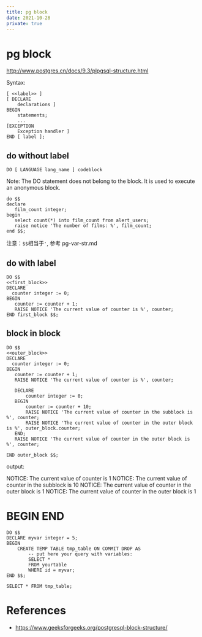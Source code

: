 ```yaml
---
title: pg block
date: 2021-10-28
private: true
---
```

# pg block
http://www.postgres.cn/docs/9.3/plpgsql-structure.html

Syntax:

    [ <<label>> ]
    [ DECLARE
        declarations ]
    BEGIN
        statements;
        ...
    [EXCEPTION
        Exception handler ]
    END [ label ];

## do without label

    DO [ LANGUAGE lang_name ] codeblock

Note: The DO statement does not belong to the block. It is used to execute an anonymous block. 

    do $$
    declare
       film_count integer;
    begin 
       select count(*) into film_count from alert_users;
       raise notice 'The number of films: %', film_count;
    end $$;

注意：`$$`相当于`'`, 参考 pg-var-str.md

## do with label

    DO $$ 
    <<first_block>>
    DECLARE
      counter integer := 0;
    BEGIN 
       counter := counter + 1;
       RAISE NOTICE 'The current value of counter is %', counter;
    END first_block $$;

## block in block

    DO $$ 
    <<outer_block>>
    DECLARE
      counter integer := 0;
    BEGIN 
       counter := counter + 1;
       RAISE NOTICE 'The current value of counter is %', counter;

       DECLARE 
           counter integer := 0;
       BEGIN 
           counter := counter + 10;
           RAISE NOTICE 'The current value of counter in the subblock is %', counter;
           RAISE NOTICE 'The current value of counter in the outer block is %', outer_block.counter;
       END;
       RAISE NOTICE 'The current value of counter in the outer block is %', counter;
    
    END outer_block $$;

output: 

   NOTICE:  The current value of counter is 1
    NOTICE:  The current value of counter in the subblock is 10
    NOTICE:  The current value of counter in the outer block is 1
    NOTICE:  The current value of counter in the outer block is 1 

# BEGIN END

    DO $$
    DECLARE myvar integer = 5;
    BEGIN
        CREATE TEMP TABLE tmp_table ON COMMIT DROP AS
            -- put here your query with variables:
            SELECT * 
            FROM yourtable
            WHERE id = myvar;
    END $$;

    SELECT * FROM tmp_table;


# References
- https://www.geeksforgeeks.org/postgresql-block-structure/